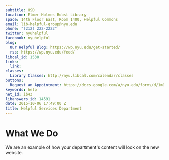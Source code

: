 ```yaml
---
subtitle: HSD
location: Elmer Holmes Bobst Library
space: 14th Floor East, Room 1400, Helpful Commons
email: lib-helpful-group@nyu.edu
phone: "(212) 222-2222"
twitter: nyuhelpful
facebook: nyuhelpful
blog:
  Our Helpful Blog: https://wp.nyu.edu/get-started/
  rss: https://wp.nyu.edu/feed/
libcal_id: 1530
links:
  link: 
classes:
  Library Classes: http://nyu.libcal.com/calendar/classes
buttons:
  Request an Appointment: https://docs.google.com/a/nyu.edu/forms/d/1mDIKrDz01aa4BtgqigGVt0HnpvGqnlH22k2z2vX5ngw/viewform
keywords: help
net_id: ib43
libanswers_id: 14591
date: 2015-10-06 17:49:00 Z
title: Helpful Services Department
---
```


# What We Do

We are an example of how your department's content will look on the new website.